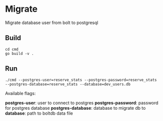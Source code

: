 # Migrate
Migrate database user from bolt to postgresql

## Build

```shell
cd cmd
go build -v .
```

## Run

```
./cmd --postgres-user=reserve_stats --postgres-password=reserve_stats --postgres-database=reserve_stats --database=dev_users.db
```

Available flags:

**postgres-user**: user to connect to postgres
**postgres-password**: password for postgres database
**postgres-database**: database to migrate db to 
**database**: path to boltdb data file
